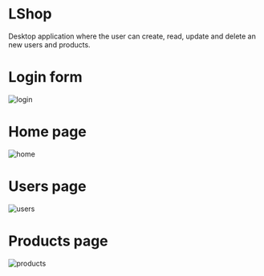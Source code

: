 # LShop
Desktop application where the user can create, read, update and delete an new users and products.

# Login form
![login](https://user-images.githubusercontent.com/64974812/174018001-4f761bfa-0be6-4a3b-afe9-27dded718220.png)

# Home page
![home](https://user-images.githubusercontent.com/64974812/174018503-28b826f6-36c1-41e5-90fb-bc3fc7f3a6d9.png)

# Users page
![users](https://user-images.githubusercontent.com/64974812/174018534-38567e10-c57b-4ec8-9812-0a5ab1cd1988.png)

# Products page
![products](https://user-images.githubusercontent.com/64974812/174018577-6a9911fb-99e7-4eda-b572-708e83872bce.png)

